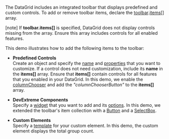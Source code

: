 The DataGrid includes an integrated toolbar that displays predefined and custom controls. To add or remove toolbar items, declare the [toolbar](/Documentation/ApiReference/UI_Components/dxDataGrid/Configuration/toolbar/).[items[]](/Documentation/ApiReference/UI_Components/dxDataGrid/Configuration/toolbar/items/) array.

[note] If **toolbar.items[]** is specified, DataGrid does not display controls missing from the array. Ensure this array includes controls for all enabled features.
<!--split-->

This demo illustrates how to add the following items to the toolbar:

* **Predefined Controls**            
Create an object and specify the [name](/Documentation/ApiReference/UI_Components/dxDataGrid/Configuration/toolbar/items/#name) and [properties](/Documentation/ApiReference/UI_Components/dxDataGrid/Configuration/toolbar/items/) that you want to customize. If a control does not need customization, include its **name** in the **items[]** array. Ensure that **items[]** contain controls for all features that you enabled in your DataGrid. In this demo, we enable the [columnChooser](/Documentation/ApiReference/UI_Widgets/dxDataGrid/Configuration/columnChooser/) and add the *"columnChooserButton"* to the **items[]** array.

* **DevExtreme Components**           
Specify a [widget](/Documentation/ApiReference/UI_Components/dxDataGrid/Configuration/toolbar/items/#widget) that you want to add and its [options](/Documentation/ApiReference/UI_Components/dxDataGrid/Configuration/toolbar/items/#options). In this demo, we extended the toolbar's item collection with a [Button](/Demos/WidgetsGallery/Demo/Button/PredefinedTypes/) and a [SelectBox](/Demos/WidgetsGallery/Demo/SelectBox/Overview/).

* **Custom Elements**             
Specify a [template](/Documentation/ApiReference/UI_Components/dxDataGrid/Configuration/toolbar/items/#template) for your custom element. In this demo, the custom element displays the total group count.